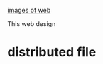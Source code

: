 [images of web](C:\Users\hp\Documents\alx\alx-system_engineering-devops\0x1C-makefiles\1-distributed_web_infrastructure.png)

This web design

# distributed file
